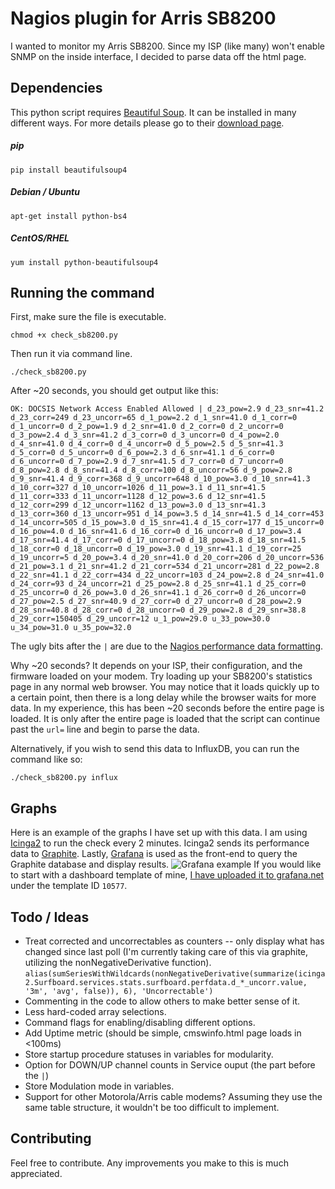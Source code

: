 # Nagios plugin for Arris SB8200
I wanted to monitor my Arris SB8200. Since my ISP (like many) won't enable SNMP on the inside interface, I decided to parse data off the html page.
## Dependencies
This python script requires [Beautiful Soup](https://www.crummy.com/software/BeautifulSoup/). It can be installed in many different ways. For more details please go to their [download page](https://www.crummy.com/software/BeautifulSoup/#Download).

##### pip
```
pip install beautifulsoup4
```
##### Debian / Ubuntu
```
apt-get install python-bs4
```
##### CentOS/RHEL
```
yum install python-beautifulsoup4
```
## Running the command
First, make sure the file is executable.
```
chmod +x check_sb8200.py
```
Then run it via command line.
```
./check_sb8200.py
```
After ~20 seconds, you should get output like this:
```
OK: DOCSIS Network Access Enabled Allowed | d_23_pow=2.9 d_23_snr=41.2 d_23_corr=249 d_23_uncorr=65 d_1_pow=2.2 d_1_snr=41.0 d_1_corr=0 d_1_uncorr=0 d_2_pow=1.9 d_2_snr=41.0 d_2_corr=0 d_2_uncorr=0 d_3_pow=2.4 d_3_snr=41.2 d_3_corr=0 d_3_uncorr=0 d_4_pow=2.0 d_4_snr=41.0 d_4_corr=0 d_4_uncorr=0 d_5_pow=2.5 d_5_snr=41.3 d_5_corr=0 d_5_uncorr=0 d_6_pow=2.3 d_6_snr=41.1 d_6_corr=0 d_6_uncorr=0 d_7_pow=2.9 d_7_snr=41.5 d_7_corr=0 d_7_uncorr=0 d_8_pow=2.8 d_8_snr=41.4 d_8_corr=100 d_8_uncorr=56 d_9_pow=2.8 d_9_snr=41.4 d_9_corr=368 d_9_uncorr=648 d_10_pow=3.0 d_10_snr=41.3 d_10_corr=327 d_10_uncorr=1026 d_11_pow=3.1 d_11_snr=41.5 d_11_corr=333 d_11_uncorr=1128 d_12_pow=3.6 d_12_snr=41.5 d_12_corr=299 d_12_uncorr=1162 d_13_pow=3.0 d_13_snr=41.3 d_13_corr=360 d_13_uncorr=951 d_14_pow=3.5 d_14_snr=41.5 d_14_corr=453 d_14_uncorr=505 d_15_pow=3.0 d_15_snr=41.4 d_15_corr=177 d_15_uncorr=0 d_16_pow=4.0 d_16_snr=41.6 d_16_corr=0 d_16_uncorr=0 d_17_pow=3.4 d_17_snr=41.4 d_17_corr=0 d_17_uncorr=0 d_18_pow=3.8 d_18_snr=41.5 d_18_corr=0 d_18_uncorr=0 d_19_pow=3.0 d_19_snr=41.1 d_19_corr=25 d_19_uncorr=5 d_20_pow=3.4 d_20_snr=41.0 d_20_corr=206 d_20_uncorr=536 d_21_pow=3.1 d_21_snr=41.2 d_21_corr=534 d_21_uncorr=281 d_22_pow=2.8 d_22_snr=41.1 d_22_corr=434 d_22_uncorr=103 d_24_pow=2.8 d_24_snr=41.0 d_24_corr=93 d_24_uncorr=21 d_25_pow=2.8 d_25_snr=41.1 d_25_corr=0 d_25_uncorr=0 d_26_pow=3.0 d_26_snr=41.1 d_26_corr=0 d_26_uncorr=0 d_27_pow=2.5 d_27_snr=40.9 d_27_corr=0 d_27_uncorr=0 d_28_pow=2.9 d_28_snr=40.8 d_28_corr=0 d_28_uncorr=0 d_29_pow=2.8 d_29_snr=38.8 d_29_corr=150405 d_29_uncorr=12 u_1_pow=29.0 u_33_pow=30.0 u_34_pow=31.0 u_35_pow=32.0
```
The ugly bits after the `|` are due to the [Nagios performance data formatting](https://assets.nagios.com/downloads/nagioscore/docs/nagioscore/3/en/perfdata.html).

Why ~20 seconds? It depends on your ISP, their configuration, and the firmware loaded on your modem. Try loading up your SB8200's statistics page in any normal web browser. You may notice that it loads quickly up to a certain point, then there is a long delay while the browser waits for more data. In my experience, this has been ~20 seconds before the entire page is loaded. It is only after the entire page is loaded that the script can continue past the `url=` line and begin to parse the data.

Alternatively, if you wish to send this data to InfluxDB, you can run the command like so:
```
./check_sb8200.py influx
```
## Graphs
Here is an example of the graphs I have set up with this data. I am using [Icinga2](https://github.com/icinga/icinga2) to run the check every 2 minutes. Icinga2 sends its performance data to [Graphite](https://github.com/graphite-project/graphite-web). Lastly, [Grafana](https://github.com/grafana/grafana) is used as the front-end to query the Graphite database and display results.
![Grafana example](https://github.com/nichols-356/nagios_sb8200/raw/master/graphs.png "An example Grafana dashboard.")
If you would like to start with a dashboard template of mine, [I have uploaded it to grafana.net](https://grafana.com/grafana/dashboards/10577) under the template ID `10577`.

## Todo / Ideas
+ Treat corrected and uncorrectables as counters -- only display what has changed since last poll (I'm currently taking care of this via graphite, utilizing the nonNegativeDerivative function).
 `alias(sumSeriesWithWildcards(nonNegativeDerivative(summarize(icinga2.Surfboard.services.stats.surfboard.perfdata.d_*_uncorr.value, '3m', 'avg', false)), 6), 'Uncorrectable')`
+ Commenting in the code to allow others to make better sense of it.
+ Less hard-coded array selections.
+ Command flags for enabling/disabling different options.
+ Add Uptime metric (should be simple, cmswinfo.html page loads in <100ms)
+ Store startup procedure statuses in variables for modularity.
+ Option for DOWN/UP channel counts in Service ouput (the part before the `|`)
+ Store Modulation mode in variables.
+ Support for other Motorola/Arris cable modems? Assuming they use the same table structure, it wouldn't be too difficult to implement.
## Contributing
Feel free to contribute. Any improvements you make to this is much appreciated.
